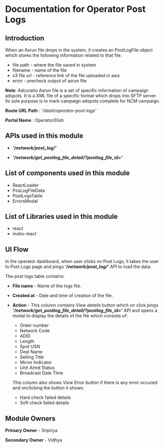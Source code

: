 # Documentation for Operator Post Logs

## Introduction

When an Asrun file drops in the system, it creates an PostLogFile object which stores the following information related to that file.

- file path - where the file saved in system
- filename - name of the file
- s3 file url - reference link of the file uploaded in aws
- error - precheck output of asrun file

**Note**: Adcuratio Asrun file is a set of specific information of campaign adspots. It is a XML file of a specific format which drops into SFTP server. Its sole purpose is to mark campaign adspots complete for NCM campaign.

**Route URL Path** : _'/dash/operator-post-logs'_

**Portal Name** : Operator/Dish

## APIs used in this module

- **_'/network/post_log/'_**

- **_'/network/get_postlog_file_detail/?postlog_file_id='_**

## List of components used in this module

- ReactLoader
- PosLogFileData
- PostLogsTable
- ErrorsModal

## List of Libraries used in this module

- react
- mobx-react

## UI Flow

In the operator dashboard, when user clicks on Post Logs, it takes the user to Post Logs page and pings **_'/network/post_log/'_** API to load the data.

The post logs table contains:

- **File name** - Name of the logs file.
- **Created at** - Date and time of creation of the file.
- **Action** - This column contains _View details_ button which on click pings **_'/network/get_postlog_file_detail/?postlog_file_id='_** API and opens a modal to display the details of the file which consists of:

  - Order number
  - Network Code
  - ADID
  - Length
  - Spot USN
  - Deal Name
  - Selling Title
  - Mirror Indicator
  - Unit Aired Status
  - Broadcast Date Time

  This column also shows _View Error button_ if there is any error occured and onclicking the button it shows:

  - Hard check failed details
  - Soft check failed details

## Module Owners

**Primary Owner** - Sripriya

**Secondary Owner** - Vidhya
